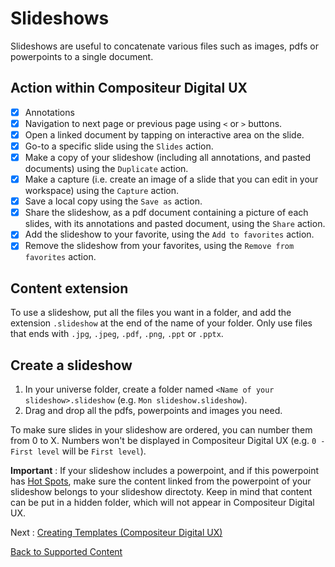 # Slideshows

Slideshows are useful to concatenate various files such as images, pdfs or powerpoints to a single document.

## Action within Compositeur Digital UX

- [X] Annotations
- [X] Navigation to next page or previous page using `<` or `>` buttons.
- [X] Open a linked document by tapping on interactive area on the slide.
- [X] Go-to a specific slide using the `Slides` action.
- [X] Make a copy of your slideshow (including all annotations, and pasted documents) using the `Duplicate` action.
- [X] Make a capture (i.e. create an image of a slide that you can edit in your workspace) using the `Capture` action.
- [X] Save a local copy using the `Save as` action.
- [X] Share the slideshow, as a pdf document containing a picture of each slides, with its annotations and pasted document, using the `Share` action.
- [X] Add the slideshow to your favorite, using the `Add to favorites` action.
- [X] Remove the slideshow from your favorites, using the `Remove from favorites` action.

## Content extension 

To use a slideshow, put all the files you want in a folder, and add the extension `.slideshow` at the end of the name of your folder.
Only use files that ends with `.jpg`, `.jpeg`, `.pdf`, `.png`, `.ppt` or `.pptx`.

## Create a slideshow

1. In your universe folder, create a folder named `<Name of your slideshow>.slideshow` (e.g. `Mon slideshow.slideshow`).
2. Drag and drop all the pdfs, powerpoints and images you need.


To make sure slides in your slideshow are ordered, you can number them from 0 to X. Numbers won't be displayed in Compositeur Digital UX (e.g. `0 - First level` will be `First level`).

**Important** : If your slideshow includes a powerpoint, and if this powerpoint has [Hot Spots](powerpoint.md#hot-spots), make sure the content linked from the powerpoint of your slideshow belongs to your slideshow directoty. Keep in mind that content can be put in a hidden folder, which will not appear in Compositeur Digital UX.

Next : [Creating Templates (Compositeur Digital UX)](templates.md)

[Back to Supported Content](index.md)
